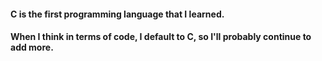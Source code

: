 #### C is the first programming language that I learned.
#### When I think in terms of code, I default to C, so I'll probably continue to add more.
